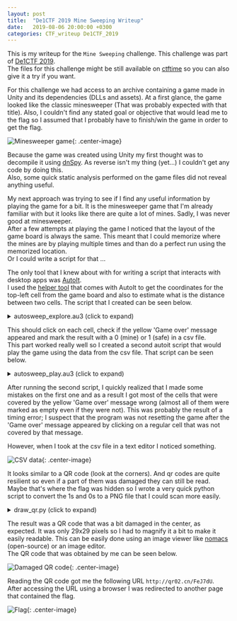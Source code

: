 ```yaml
---
layout: post
title:  "De1CTF 2019 Mine Sweeping Writeup"
date:   2019-08-06 20:00:00 +0300
categories: CTF_writeup De1CTF_2019
---
```

This is my writeup for the `Mine Sweeping` challenge. This challenge was part of [De1CTF 2019](https://ctftime.org/event/843).  
The files for this challenge might be still available on [ctftime](https://ctftime.org/task/8921) so you can also give it a try if you want.  

For this challenge we had access to an archive containing a game made in Unity and its dependencies (DLLs and assets). At a first glance, the game looked like the classic minesweeper (That was probably expected with that title). Also, I couldn't find any stated goal or objective that would lead me to the flag so I assumed that I probably have to finish/win the game in order to get the flag.

![Minesweeper game]({{site.baseurl}}/assets/img/De1CTF_2019/minesweeping_1.png){: .center-image}

Because the game was created using Unity my first thought was to decompile it using [dnSpy](https://github.com/0xd4d/dnSpy). As reverse isn't my thing (yet...) I couldn't get any code by doing this.  
Also, some quick static analysis performed on the game files did not reveal anything useful.  

My next approach was trying to see if I find any useful information by playing the game for a bit. It is the minesweeper game that I'm already familiar with but it looks like there are quite a lot of mines. Sadly, I was never good at minesweeper.  
After a few attempts at playing the game I noticed that the layout of the game board is always the same. This meant that I could memorize where the mines are by playing multiple times and than do a perfect run using the memorized location.  
Or I could write a script for that ...  

The only tool that I knew about with for writing a script that interacts with desktop apps was [AutoIt](https://www.autoitscript.com/site/).  
I used the [helper tool](https://www.autoitscript.com/autoit3/docs/intro/au3spy.htm) that comes with AutoIt to get the coordinates for the top-left cell from the game board and also to estimate what is the distance between two cells.
The script that I created can be seen below.  

<details>
  <summary>autosweep_explore.au3 (click to expand)</summary>
<p>
{% highlight autoit %}
#include <AutoItConstants.au3>
#include <FileConstants.au3>

# Coordinates for the top-left corner
$start_x = 880
$start_y = 110

$offset_x = 25
$offset_y = 25

# One of the pixels that turns yellow if we click on a mine
$check_pixel_x = 1100
$check_pixel_y = 465


# return False if the 'Game over' message is displayed and True otherwise
Func CheckColor() 
   $color = PixelGetColor($check_pixel_x, $check_pixel_y)
   $bad = 0xF5E200 # The yellow that appears when the 'game over' message is displayed

   If $color == $bad Then
	  return False
   Else
	  return True
   Endif
EndFunc


# Click on a cell specified by its coordinates 
# (game board coordinates, not screen pixel coords)
Func CheckCell($row, $col)
   CheckColor()

   $x = $start_x + $row * $offset_x
   $y = $start_y + $col * $offset_y
   MouseClick($MOUSE_CLICK_LEFT, $x, $y)
   Sleep(50)
   If CheckColor() Then
	  ConsoleWrite("Checking " & $row & " - " & $col & " - OK" & @CRLF)
	  return 1
   Else
	  ConsoleWrite("Checking " & $row & " - " & $col & " - BAD" & @CRLF)
	  MouseClick($MOUSE_CLICK_LEFT, $check_pixel_x, $check_pixel_y)
	  return 0
   EndIf
EndFunc

ConsoleWrite("Starting autosweep_explore" & @CRLF)

$min_row = 0
$max_row = 28
$min_col = 0
$max_col = 28

$hFile = FileOpen("mines.csv", $FO_OVERWRITE)

For $i = $min_row To $max_row Step 1
   For $j = $min_col To $max_col Step 1
	  $tmp = CheckCell($j,$i)

	  FileWrite($hFile, $tmp)
	  FileWrite($hFile, ",")

	  Sleep(20)
   Next

   FileWrite($hFile, @CRLF)
Next
{% endhighlight%}
</p>
</details>

This should click on each cell, check if the yellow 'Game over' message appeared and mark the result with a 0 (mine) or 1 (safe) in a csv file.  
This part worked really well so I created a second autoit script that would play the game using the data from the csv file. That script can be seen below.

<details>
  <summary>autosweep_play.au3 (click to expand)</summary>
<p>
{% highlight autoit %}
#include <AutoItConstants.au3>
#include <FileConstants.au3>

# Coordinates for the top-left corner
$start_x = 880
$start_y = 110

$offset_x = 25
$offset_y = 25

# One of the pixels that turns yellow if we click on a mine
$check_pixel_x = 1100
$check_pixel_y = 465


# return False if the 'Game over' message is displayed and True otherwise
Func CheckColor() 
   $color = PixelGetColor($check_pixel_x, $check_pixel_y)
   $bad = 0xF5E200 # The yellow that appears when the 'game over' message is displayed

   If $color == $bad Then
	  return False
   Else
	  return True
   Endif
EndFunc

Func ClickCell($row, $col)
   $x = $start_x + $row * $offset_x
   $y = $start_y + $col * $offset_y
   MouseClick($MOUSE_CLICK_LEFT, $x, $y)

EndFunc

ConsoleWrite("Starting autosweep_play" & @CRLF)

$min_row = 0
$max_row = 28

$min_col = 0
$max_col = 28

$hFile = FileOpen("mines.csv", $FO_READ)

For $i = $min_row To $max_row Step 1
   For $j = $min_col To $max_col Step 1

	  $t = FileRead($hFile, 1)
	  FileRead($hFile, 1)

	  $row = $j
	  $col = $i

	  If $t == '1' Then
		 ConsoleWrite("" & $row & " - " & $col & " = 1 => CLICK" & @CRLF)
		 ClickCell($row, $col)

		 Sleep(60)
		 If CheckColor() == False Then
			ConsoleWrite("ERROR")
			Exit
		 EndIf
	  Else
		 ConsoleWrite("" & $row & " - " & $col & " = 0 => NOPE" & @CRLF)
	  EndIf


   Next

   FileRead($hFile, 2)
Next
{% endhighlight%}
</p>
</details>

After running the second script, I quickly realized that I made some mistakes on the first one and as a result I got most of the cells that were covered by the yellow 'Game over' message wrong (almost all of them were marked as empty even if they were not). This was probably the result of a timing error;  I suspect that the program was not resetting the game after the 'Game over' message appeared by clicking on a regular cell that was not covered by that message.  

However, when I took at the csv file in a text editor I noticed something.

![CSV data]({{site.baseurl}}/assets/img/De1CTF_2019/minesweeping_2.png){: .center-image}

It looks similar to a QR code (look at the corners). And qr codes are quite resilient so even if a part of them was damaged they can still be read.  
Maybe that's where the flag was hidden so I wrote a very quick python script to convert the 1s and 0s to a PNG file that I could scan more easily.  


<details>
  <summary>draw_qr.py (click to expand)</summary>
<p>
    {% highlight python %}
    from PIL import Image
import numpy as np

t = np.zeros([30, 30])

f = open('mines.csv')
i = 0
j = 0
for line in f:
	line = line.strip()
	for char in line.split(','):
		if char == '1':
			t[i][j] = 255
		elif char == '0':
			t[i][j] = 0
		j+=1

	i+=1
	j=0

img = Image.fromarray(t.astype('uint8'))

img.save("result.png")
    {% endhighlight %}
</p>
</details>

The result was a QR code that was a bit damaged in the center, as expected. It was only 29x29 pixels so I had to magnify it a bit to make it easily readable. This can be easily done using an image viewer like [nomacs](https://github.com/nomacs/nomacs) (open-source) or an image editor.  
The QR code that was obtained by me can be seen below.  

![Damaged QR code]({{site.baseurl}}/assets/img/De1CTF_2019/minesweeping_3.png){: .center-image}

Reading the QR code got me the following URL `http://qr02.cn/FeJ7dU`.  
After accessing the URL using a browser I was redirected to another page that contained the flag.

![Flag]({{site.baseurl}}/assets/img/De1CTF_2019/minesweeping_4.png){: .center-image}
